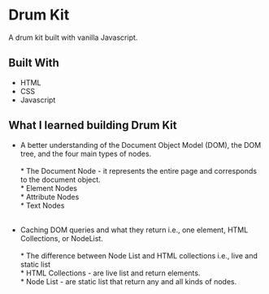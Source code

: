 # Drum Kit

A drum kit built with vanilla Javascript.

## Built With

* HTML
* CSS
* Javascript

## What I learned building Drum Kit

* A better understanding of the Document Object Model (DOM), the DOM tree, and the four main types of nodes.<br/> <br/>
            * The Document Node - it represents the entire page and corresponds to the document object. <br/>
            * Element Nodes<br/>
            * Attribute Nodes <br/>
            * Text Nodes <br/> <br/>


* Caching DOM queries and what they return i.e., one element, HTML Collections, or NodeList.<br/><br/>
          * The difference between Node List and HTML collections i.e., live and static list <br/>
                * HTML Collections - are live list and return elements.<br/>
                * Node List - are static list that return any and all kinds of nodes.<br/>
